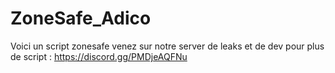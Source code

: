 # ZoneSafe_Adico
Voici un script zonesafe venez sur notre server de leaks et de dev pour plus de script : https://discord.gg/PMDjeAQFNu
